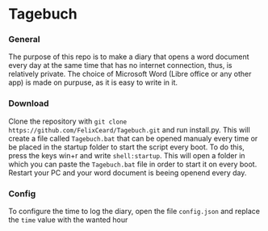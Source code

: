 # Tagebuch
### General
The purpose of this repo is to make a diary that opens a word document every day at the same time that has no internet connection, thus, is relatively private.
The choice of Microsoft Word (Libre office or any other app) is made on purpuse, as it is easy to write in it.

### Download
Clone the repository with ```git clone https://github.com/FelixCeard/Tagebuch.git``` and run install.py. This will create a file called ```Tagebuch.bat``` that can be opened manualy every time or be placed in the startup folder to start the script every boot.
To do this, press the keys win+r and write ```shell:startup```. This will open a folder in which you can paste the ```Tagebuch.bat``` file in order to start it on every boot. Restart your PC and your word document is beeing openend every day.

### Config
To configure the time to log the diary, open the file ```config.json``` and replace the ```time``` value with the wanted hour

